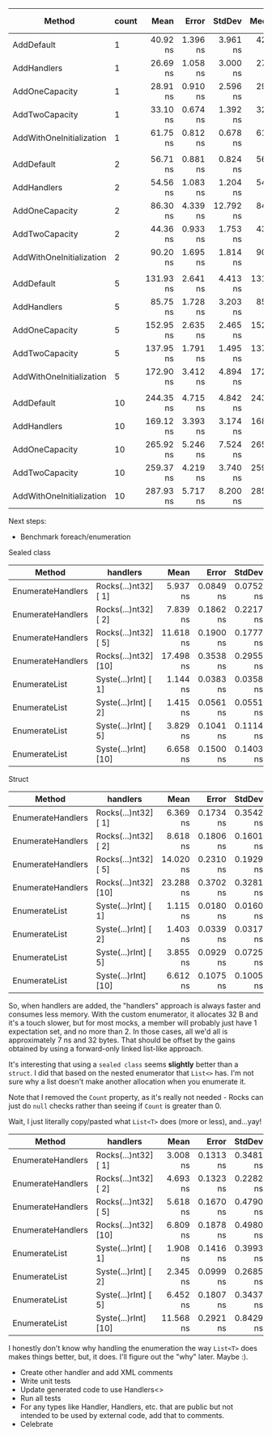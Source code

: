 | Method                   | count | Mean      | Error    | StdDev    | Median    | Ratio | RatioSD | Gen0   | Allocated | Alloc Ratio |
|------------------------- |------ |----------:|---------:|----------:|----------:|------:|--------:|-------:|----------:|------------:|
| AddDefault               | 1     |  40.92 ns | 1.396 ns |  3.961 ns |  42.05 ns |  1.00 |    0.00 | 0.0516 |     216 B |        1.00 |
| AddHandlers              | 1     |  26.69 ns | 1.058 ns |  3.000 ns |  27.47 ns |  0.66 |    0.11 | 0.0382 |     160 B |        0.74 |
| AddOneCapacity           | 1     |  28.91 ns | 0.910 ns |  2.596 ns |  29.32 ns |  0.71 |    0.08 | 0.0459 |     192 B |        0.89 |
| AddTwoCapacity           | 1     |  33.10 ns | 0.674 ns |  1.392 ns |  32.93 ns |  0.85 |    0.13 | 0.0478 |     200 B |        0.93 |
| AddWithOneInitialization | 1     |  61.75 ns | 0.812 ns |  0.678 ns |  61.74 ns |  1.68 |    0.24 | 0.0592 |     248 B |        1.15 |
|                          |       |           |          |           |           |       |         |        |           |             |
| AddDefault               | 2     |  56.71 ns | 0.881 ns |  0.824 ns |  56.67 ns |  1.00 |    0.00 | 0.0823 |     344 B |        1.00 |
| AddHandlers              | 2     |  54.56 ns | 1.083 ns |  1.204 ns |  54.53 ns |  0.96 |    0.02 | 0.0688 |     288 B |        0.84 |
| AddOneCapacity           | 2     |  86.30 ns | 4.339 ns | 12.792 ns |  84.85 ns |  1.71 |    0.10 | 0.0861 |     360 B |        1.05 |
| AddTwoCapacity           | 2     |  44.36 ns | 0.933 ns |  1.753 ns |  43.93 ns |  0.80 |    0.04 | 0.0783 |     328 B |        0.95 |
| AddWithOneInitialization | 2     |  90.20 ns | 1.695 ns |  1.814 ns |  90.34 ns |  1.60 |    0.03 | 0.0994 |     416 B |        1.21 |
|                          |       |           |          |           |           |       |         |        |           |             |
| AddDefault               | 5     | 131.93 ns | 2.641 ns |  4.413 ns | 131.86 ns |  1.00 |    0.00 | 0.1950 |     816 B |        1.00 |
| AddHandlers              | 5     |  85.75 ns | 1.728 ns |  3.203 ns |  85.14 ns |  0.65 |    0.03 | 0.1606 |     672 B |        0.82 |
| AddOneCapacity           | 5     | 152.95 ns | 2.635 ns |  2.465 ns | 152.97 ns |  1.14 |    0.04 | 0.2122 |     888 B |        1.09 |
| AddTwoCapacity           | 5     | 137.95 ns | 1.791 ns |  1.495 ns | 137.99 ns |  1.03 |    0.04 | 0.2046 |     856 B |        1.05 |
| AddWithOneInitialization | 5     | 172.90 ns | 3.412 ns |  4.894 ns | 172.35 ns |  1.30 |    0.06 | 0.2255 |     944 B |        1.16 |
|                          |       |           |          |           |           |       |         |        |           |             |
| AddDefault               | 10    | 244.35 ns | 4.715 ns |  4.842 ns | 243.15 ns |  1.00 |    0.00 | 0.3843 |    1608 B |        1.00 |
| AddHandlers              | 10    | 169.12 ns | 3.393 ns |  3.174 ns | 168.87 ns |  0.69 |    0.02 | 0.3135 |    1312 B |        0.82 |
| AddOneCapacity           | 10    | 265.92 ns | 5.246 ns |  7.524 ns | 265.73 ns |  1.09 |    0.04 | 0.4015 |    1680 B |        1.04 |
| AddTwoCapacity           | 10    | 259.37 ns | 4.219 ns |  3.740 ns | 259.35 ns |  1.06 |    0.02 | 0.3939 |    1648 B |        1.02 |
| AddWithOneInitialization | 10    | 287.93 ns | 5.717 ns |  8.200 ns | 285.29 ns |  1.18 |    0.04 | 0.4148 |    1736 B |        1.08 |

Next steps:
* Benchmark foreach/enumeration

Sealed class

| Method            | handlers             | Mean      | Error     | StdDev    | Gen0   | Allocated |
|------------------ |--------------------- |----------:|----------:|----------:|-------:|----------:|
| EnumerateHandlers | Rocks(...)nt32] [ 1] |  5.937 ns | 0.0849 ns | 0.0752 ns | 0.0076 |      32 B |
| EnumerateHandlers | Rocks(...)nt32] [ 2] |  7.839 ns | 0.1862 ns | 0.2217 ns | 0.0076 |      32 B |
| EnumerateHandlers | Rocks(...)nt32] [ 5] | 11.618 ns | 0.1900 ns | 0.1777 ns | 0.0076 |      32 B |
| EnumerateHandlers | Rocks(...)nt32] [10] | 17.498 ns | 0.3538 ns | 0.2955 ns | 0.0076 |      32 B |
| EnumerateList     | Syste(...)rInt] [ 1] |  1.144 ns | 0.0383 ns | 0.0358 ns |      - |         - |
| EnumerateList     | Syste(...)rInt] [ 2] |  1.415 ns | 0.0561 ns | 0.0551 ns |      - |         - |
| EnumerateList     | Syste(...)rInt] [ 5] |  3.829 ns | 0.1041 ns | 0.1114 ns |      - |         - |
| EnumerateList     | Syste(...)rInt] [10] |  6.658 ns | 0.1500 ns | 0.1403 ns |      - |         - |

Struct

| Method            | handlers             | Mean      | Error     | StdDev    | Gen0   | Allocated |
|------------------ |--------------------- |----------:|----------:|----------:|-------:|----------:|
| EnumerateHandlers | Rocks(...)nt32] [ 1] |  6.369 ns | 0.1734 ns | 0.3542 ns | 0.0076 |      32 B |
| EnumerateHandlers | Rocks(...)nt32] [ 2] |  8.618 ns | 0.1806 ns | 0.1601 ns | 0.0076 |      32 B |
| EnumerateHandlers | Rocks(...)nt32] [ 5] | 14.020 ns | 0.2310 ns | 0.1929 ns | 0.0076 |      32 B |
| EnumerateHandlers | Rocks(...)nt32] [10] | 23.288 ns | 0.3702 ns | 0.3281 ns | 0.0076 |      32 B |
| EnumerateList     | Syste(...)rInt] [ 1] |  1.115 ns | 0.0180 ns | 0.0160 ns |      - |         - |
| EnumerateList     | Syste(...)rInt] [ 2] |  1.403 ns | 0.0339 ns | 0.0317 ns |      - |         - |
| EnumerateList     | Syste(...)rInt] [ 5] |  3.855 ns | 0.0929 ns | 0.0725 ns |      - |         - |
| EnumerateList     | Syste(...)rInt] [10] |  6.612 ns | 0.1075 ns | 0.1005 ns |      - |         - |

So, when handlers are added, the "handlers" approach is always faster and consumes less memory. With the custom enumerator, it allocates 32 B and it's a touch slower, but for most mocks, a member will probably just have 1 expectation set, and no more than 2. In those cases, all we'd all is approximately 7 ns and 32 bytes. That should be offset by the gains obtained by using a forward-only linked list-like approach.

It's interesting that using a `sealed class` seems **slightly** better than a `struct`. I did that based on the nested enumerator that `List<>` has. I'm not sure why a list doesn't make another allocation when you enumerate it.

Note that I removed the `Count` property, as it's really not needed - Rocks can just do `null` checks rather than seeing if `Count` is greater than 0.

Wait, I just literally copy/pasted what `List<T>` does (more or less), and...yay!

| Method            | handlers             | Mean      | Error     | StdDev    | Median    | Allocated |
|------------------ |--------------------- |----------:|----------:|----------:|----------:|----------:|
| EnumerateHandlers | Rocks(...)nt32] [ 1] |  3.008 ns | 0.1313 ns | 0.3481 ns |  2.949 ns |         - |
| EnumerateHandlers | Rocks(...)nt32] [ 2] |  4.693 ns | 0.1323 ns | 0.2282 ns |  4.653 ns |         - |
| EnumerateHandlers | Rocks(...)nt32] [ 5] |  5.618 ns | 0.1670 ns | 0.4790 ns |  5.535 ns |         - |
| EnumerateHandlers | Rocks(...)nt32] [10] |  6.809 ns | 0.1878 ns | 0.4980 ns |  6.620 ns |         - |
| EnumerateList     | Syste(...)rInt] [ 1] |  1.908 ns | 0.1416 ns | 0.3993 ns |  1.875 ns |         - |
| EnumerateList     | Syste(...)rInt] [ 2] |  2.345 ns | 0.0999 ns | 0.2685 ns |  2.305 ns |         - |
| EnumerateList     | Syste(...)rInt] [ 5] |  6.452 ns | 0.1807 ns | 0.3437 ns |  6.333 ns |         - |
| EnumerateList     | Syste(...)rInt] [10] | 11.568 ns | 0.2921 ns | 0.8429 ns | 11.540 ns |         - |

I honestly don't know why handling the enumeration the way `List<T>` does makes things better, but, it does. I'll figure out the "why" later. Maybe :).

* Create other handler and add XML comments
* Write unit tests
* Update generated code to use Handlers<>
* Run all tests
* For any types like Handler, Handlers, etc. that are public but not intended to be used by external code, add that to comments.
* Celebrate


